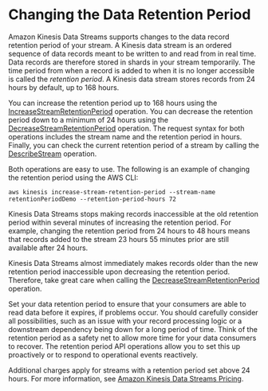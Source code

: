 # Changing the Data Retention Period<a name="kinesis-extended-retention"></a>

Amazon Kinesis Data Streams supports changes to the data record retention period of your stream\. A Kinesis data stream is an ordered sequence of data records meant to be written to and read from in real time\. Data records are therefore stored in shards in your stream temporarily\. The time period from when a record is added to when it is no longer accessible is called the *retention period*\. A Kinesis data stream stores records from 24 hours by default, up to 168 hours\. 

You can increase the retention period up to 168 hours using the [IncreaseStreamRetentionPeriod](https://docs.aws.amazon.com/kinesis/latest/APIReference/API_IncreaseStreamRetentionPeriod.html) operation\. You can decrease the retention period down to a minimum of 24 hours using the [DecreaseStreamRetentionPeriod](https://docs.aws.amazon.com/kinesis/latest/APIReference/API_DecreaseStreamRetentionPeriod.html) operation\. The request syntax for both operations includes the stream name and the retention period in hours\. Finally, you can check the current retention period of a stream by calling the [DescribeStream](https://docs.aws.amazon.com/kinesis/latest/APIReference/API_DescribeStream.html) operation\.

Both operations are easy to use\. The following is an example of changing the retention period using the AWS CLI:

```
aws kinesis increase-stream-retention-period --stream-name retentionPeriodDemo --retention-period-hours 72
```

Kinesis Data Streams stops making records inaccessible at the old retention period within several minutes of increasing the retention period\. For example, changing the retention period from 24 hours to 48 hours means that records added to the stream 23 hours 55 minutes prior are still available after 24 hours\.

Kinesis Data Streams almost immediately makes records older than the new retention period inaccessible upon decreasing the retention period\. Therefore, take great care when calling the [DecreaseStreamRetentionPeriod](https://docs.aws.amazon.com/kinesis/latest/APIReference/API_DecreaseStreamRetentionPeriod.html) operation\.

Set your data retention period to ensure that your consumers are able to read data before it expires, if problems occur\. You should carefully consider all possibilities, such as an issue with your record processing logic or a downstream dependency being down for a long period of time\. Think of the retention period as a safety net to allow more time for your data consumers to recover\. The retention period API operations allow you to set this up proactively or to respond to operational events reactively\.

Additional charges apply for streams with a retention period set above 24 hours\. For more information, see [Amazon Kinesis Data Streams Pricing](https://aws.amazon.com/kinesis/pricing/)\.